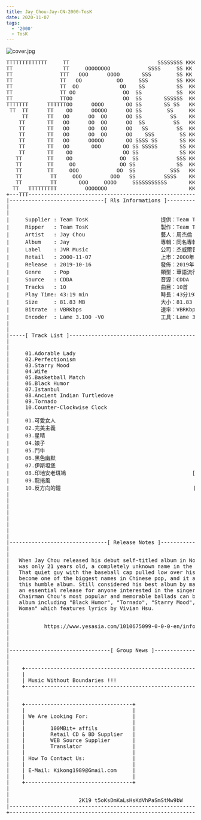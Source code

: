 ```yaml
---
title: Jay_Chou-Jay-CN-2000-TosK
date: 2020-11-07
tags: 
  - '2000'
  - TosK
---
```


![cover.jpg](https://goindex.65style.workers.dev/3:/Music/Jay_Chou-Jay-CN-2000-TosK/00-jay_chou-jay-cn-2000-proof-tosk.jpg)

<retrotxt v-slot>
<pre class="has-text-plain text-1x font-ibm_vga_8x16">TTTTTTTTTTTTT     TT                            SSSSSSSS KKKKKK    KKKK    KKKKKKK
TT                TT     OOOOOOOO            SSSS     SS KK        KKKK        KK
TT               TTT   OOO      OOOO       SSS        SS KK        KKK         KK
TT               TT   OO           OO     SSS         SS KKK       KKK        KK
TT               TT  OO             OO    SS          SS  KK       KK        KK
TT               TT OO               OO  SS           SS  KK                KK
TT               TTOO                OO  SS       SSSSSS  KK                KK
TTTTTTT      TTTTTTOO      OOOO       OO SS       SS SS   KK               KK
 TT  TT      TT    OO      OOOOO      OO SS        SS     KK              KK
     TT      TT   OO      OO  OO      OO SS         SS    KK              KK
    TT       TT   OO      OO  OO      OO  SS         SS   KK               KK
    TT       TT   OO      OO  OO      OO   SS         SS  KK                KK
    TT       TT   OO      OO  OO      OO    SSS        SS KK                 KK
    TT       TT   OO      OOOOO       OO SSSS SS       SS KK                  KK
    TT       TT   OO       OOO       OO SS SSSSS       SS KK                   KK
    TT       TT    OO                OO SS             SS KK       KK           KK
   TT        TT    OO               OO  SS            SSS KK      KKKK         KK
   TT        TT     OO              OO SS             SS  KK      KK KK       KK
   TT        TT     OOO            OO  SS           SSS   KK      KK  KK    KKK
   TT         TT     OOO         OOO   SS         SSSS    KK       KK  KK  KKK
   TT         TT       OOO     OOOO     SSSSSSSSSSS       KK KKKKKKKK  KK KKK
  TT   TTTTTTTTT         OOOOOOO                          KKKK          KKKK
+---TTT-----------------------------------------------------------------KKK----+
|------------------------------[ Rls Informations ]----------------------------|
|                                                                              |
|                                                                              |
|     Supplier : Team TosK                       提供：Team TosK               |
|     Ripper   : Team TosK                       製作：Team TosK               |
|     Artist   : Jay Chou                        藝人：周杰倫                  |
|     Album    : Jay                             專輯：同名專輯                |
|     Label    : JVR Music                       公司：杰威爾音樂              |
|     Retail   : 2000-11-07                      上市：2000年11月07日          |
|     Release  : 2019-10-16                      發佈：2019年10月16日          |
|     Genre    : Pop                             類型：華語流行                |
|     Source   : CDDA                            音源：CDDA                    |
|     Tracks   : 10                              曲目：10首                    |
|     Play Time: 43:19 min                       時長：43分19秒                |
|     Size     : 81.83 MB                        大小：81.83 MB                |
|     Bitrate  : VBRKbps                         速率：VBRKbps                 |
|     Encoder  : Lame 3.100 -V0                  工具：Lame 3.100 -V0          |
|                                                                              |
|                                                                              |
|-----[ Track List ]-----------------------------------------------------------|
|                                                                              |
|                                                                              |
|     01.Adorable Lady                                       [03:59]           |
|     02.Perfectionism                                       [04:05]           |
|     03.Starry Mood                                         [04:19]           |
|     04.Wife                                                [04:31]           |
|     05.Basketball Match                                    [04:39]           |
|     06.Black Humor                                         [04:43]           |
|     07.Istanbul                                            [03:29]           |
|     08.Ancient Indian Turtledove                           [05:05]           |
|     09.Tornado                                             [04:11]           |
|     10.Counter-Clockwise Clock                             [04:18]           |
|                                                            -------           |
|     01.可愛女人                                            [03:59]           |
|     02.完美主義                                            [04:05]           |
|     03.星晴                                                [04:19]           |
|     04.娘子                                                [04:31]           |
|     05.鬥牛                                                [04:39]           |
|     06.黑色幽默                                            [04:43]           |
|     07.伊斯坦堡                                            [03:29]           |
|     08.印地安老斑鳩                                        [05:05]           |
|     09.龍捲風                                              [04:11]           |
|     10.反方向的鐘                                          [04:18]           |
|                                                            -------           |
|                                                             43:19 min        |
|                                                             81.83 MB         |
|                                                                              |
|                                                                              |
|                                                                              |
|                                                                              |
|                                                                              |
|-------------------------------[ Release Notes ]------------------------------|
|                                                                              |
|                                                                              |
|   When Jay Chou released his debut self-titled album in November 2000, he    |
|   was only 21 years old, a completely unknown name in the music industry.    |
|   That quiet guy with the baseball cap pulled low over his eyes would        |
|   become one of the biggest names in Chinese pop, and it all began with      |
|   this humble album. Still considered his best album by many fans, Jay is    |
|   an essential release for anyone interested in the singer's music. Some of  |
|   Chairman Chou's most popular and memorable ballads can be found on this    |
|   album including "Black Humor", "Tornado", "Starry Mood", and "Adorable     |
|   Woman" which features lyrics by Vivian Hsu.                                |
|                                                                              |
|                                                                              |
|           https://www.yesasia.com/1010675099-0-0-0-en/info.html              |
|                                                                              |
|                                                                              |
|                                                                              |
|--------------------------------[ Group News ]--------------------------------|
|                                                                              |
|                                                                              |
|    +--------------------------------------------------------------------+    |
|    |                                                                    |    |
|    | Music Without Boundaries !!!                                       |    |
|    +--------------------------------------------------------------------+    |
|                                                                              |
|                                                                              |
|    +----------------------------------+                                      |
|    |                                  |                                      |
|    | We Are Looking For:              |                                      |
|    |                                  |                                      |
|    |        100MBit+ affils           |                                      |
|    |        Retail CD &amp; BD Supplier   |                                      |
|    |        WEB Source Supplier       |                                      |
|    |        Translator                |                                      |
|    |                                  |                                      |
|    | How To Contact Us:               |                                      |
|    |                                  |                                      |
|    | E-Mail: Kikong1989@Gmail.com     |                                      |
|    |                                  |                    RlS No. 1654      |
|    +----------------------------------+                                      |
|                                                                              |
|                                                                              |
|                      2K19 t5oKsDmKaLsHsKdVhPaSmStMw9bW                       |
|------------------------------------------------------------------------------|
+------------------------------------------------------------------------------+
<span class="dos-cursor">_</span></pre>
</retrotxt>

<a-player 
    :options="{
        audio: [
          {
            name: '可愛女人',
            artist: '周杰倫',
            url: 'https://goindex.65style.workers.dev/3:/Music/Jay_Chou-Jay-CN-2000-TosK/01-jay_chou-adorable_lady-tosk.mp3',
            cover: 'https://goindex.65style.workers.dev/3:/Music/Jay_Chou-Jay-CN-2000-TosK/00-jay_chou-jay-cn-2000-proof-tosk.jpg',
            theme: '#ebd0c2'
          },
        ]
    }"
/>

<download url="https://mirrorace.org/m/53N5U"/>

